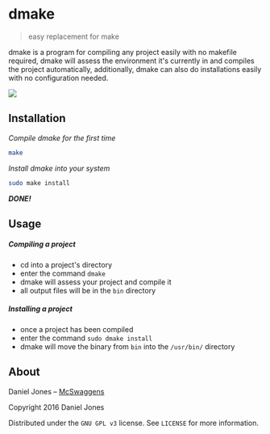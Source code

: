 # dmake
> easy replacement for make

dmake is a program for compiling any project easily with no makefile required,
dmake will assess the environment it's currently in and compiles the project automatically, additionally,
dmake can also do installations easily with no configuration needed. 

![](header.png)

## Installation

*Compile dmake for the first time*
```sh
make
```

*Install dmake into your system*
```sh
sudo make install
```

***DONE!***


## Usage

##### Compiling a project

- cd into a project's directory
- enter the command `dmake`
- dmake will assess your project and compile it
- all output files will be in the `bin` directory

##### Installing a project

- once a project has been compiled
- enter the command `sudo dmake install`
- dmake will move the binary from `bin` into the `/usr/bin/` directory

## About

Daniel Jones – [McSwaggens](https://github.com/McSwaggens/)

Copyright 2016 Daniel Jones

Distributed under the `GNU GPL v3` license. See ``LICENSE`` for more information.
